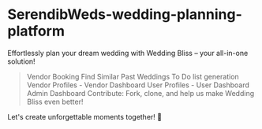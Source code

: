 # SerendibWeds-wedding-planning-platform
Effortlessly plan your dream wedding with Wedding Bliss – your all-in-one solution!

> Vendor Booking
> Find Similar Past Weddings
> To Do list generation
> Vendor Profiles - Vendor Dashboard
> User Profiles - User Dashboard
> Admin Dashboard
Contribute: Fork, clone, and help us make Wedding Bliss even better!

Let's create unforgettable moments together! 💖
